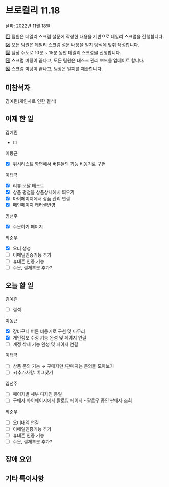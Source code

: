 # 브로컬리 11.18

날짜: 2022년 11월 18일

<aside>
1️⃣ 팀원은 데일리 스크럼 설문에 작성한 내용을 기반으로 데일리 스크럼을 진행합니다.
<br>
2️⃣ 모든 팀원은 데일리 스크럼 설문 내용을 일지 양식에 맞춰 작성합니다. 
<br>
3️⃣ 팀장 주도로 10분 ~ 15분 동안 데일리 스크럼을 진행합니다.
<br>
4️⃣ 스크럼 미팅이 끝나고, 모든 팀원은 태스크 관리 보드를 업데이트 합니다.
<br>
5️⃣ 스크럼 미팅이 끝나고, 팀장은 일지를 제출합니다.
</aside>




## 미참석자

김예린(개인사로 인한 결석)

## 어제 한 일

김예린

- [ ]  

이동근

- [x]  위시리스트 화면에서 버튼들의 기능 비동기로 구현

이태극

- [x]  리뷰 모달 테스트
- [x]  상품 평점을 상품상세에서 띄우기
- [x]  마이페이지에서 상품 관리 연결
- [x]  메인페이지 캐러셀반영

임선주

- [x]  주문하기 페이지

최준우

- [x]  오더 생성
- [ ]  이메일인증기능 추가
- [ ]  휴대폰 인증 기능
- [ ]  주문, 결제부분  추가?

## 오늘 할 일

김예린

- [ ]  결석

이동근

- [x]  장바구니 버튼 비동기로 구현 및 마무리
- [x]  개인정보 수정 기능 완성 및 페이지 연결
- [ ]  계정 삭제 기능 완성 및 페이지 연결

이태극

- [ ]  상품 문의 기능 → 구매자만 /판매자는 문의들 모아보기
- [ ]  +)추가사항: 버그찾기

임선주

- [ ]  페이지별 세부 디자인 통일
- [ ]  구매자 마이페이지에서 팔로잉 페이지 - 팔로우 중인 판매자 조회

최준우

- [ ]  오더내역 연결
- [ ]  이메일인증기능 추가
- [ ]  휴대폰 인증 기능
- [ ]  주문, 결제부분  추가?

## 장애 요인

## 기타 특이사항